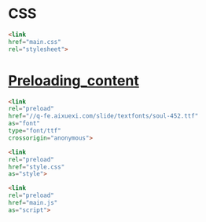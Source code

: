 # CSS

```html
<link
href="main.css"
rel="stylesheet">
```

# [Preloading_content](https://developer.mozilla.org/en-US/docs/Web/HTML/Preloading_content)

```html
<link
rel="preload"
href="//q-fe.aixuexi.com/slide/textfonts/soul-452.ttf"
as="font"
type="font/ttf"
crossorigin="anonymous">

<link
rel="preload"
href="style.css"
as="style">

<link
rel="preload"
href="main.js"
as="script">
```